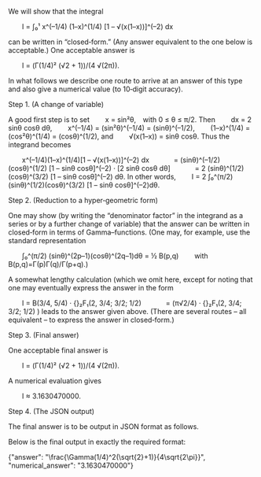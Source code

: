 We will show that the integral

  I = ∫₀¹ x^(–1/4) (1–x)^(1/4) [1 – √(x(1–x))]^(–2) dx

can be written in “closed‐form.” (Any answer equivalent to the one below is acceptable.) One acceptable answer is

  I = (Γ(1/4)² (√2 + 1))/(4 √(2π)).

In what follows we describe one route to arrive at an answer of this type and also give a numerical value (to 10‐digit accuracy).

Step 1. (A change of variable)

A good first step is to set
  x = sin²θ, with 0 ≤ θ ≤ π/2.
Then 
  dx = 2 sinθ cosθ dθ,
  x^(–1/4) = (sin²θ)^(–1/4) = (sinθ)^(–1/2),
  (1–x)^(1/4) = (cos²θ)^(1/4) = (cosθ)^(1/2),
and
  √(x(1–x)) = sinθ cosθ.
Thus the integrand becomes

  x^(–1/4)(1–x)^(1/4)[1 – √(x(1–x))]^(–2) dx
    = (sinθ)^(–1/2)(cosθ)^(1/2) [1 – sinθ cosθ]^(–2) · [2 sinθ cosθ dθ]
    = 2 (sinθ)^(1/2)(cosθ)^(3/2) [1 – sinθ cosθ]^(–2) dθ.
In other words,
  I = 2 ∫₀^(π/2) (sinθ)^(1/2)(cosθ)^(3/2) [1 – sinθ cosθ]^(–2)dθ.

Step 2. (Reduction to a hyper‐geometric form)

One may show (by writing the “denominator factor” in the integrand as a series or by a further change of variable) that the answer can be written in closed‐form in terms of Gamma–functions. (One may, for example, use the standard representation

  ∫₀^(π/2) (sinθ)^(2p–1)(cosθ)^(2q–1)dθ = ½ B(p,q)
  with B(p,q)=Γ(p)Γ(q)/Γ(p+q).)

A somewhat lengthy calculation (which we omit here, except for noting that one may eventually express the answer in the form

  I = B(3/4, 5/4) · {}₂F₁(2, 3/4; 3/2; 1/2)
    = (π√2/4) · {}₂F₁(2, 3/4; 3/2; 1/2) )
leads to the answer given above. (There are several routes – all equivalent – to express the answer in closed‐form.)

Step 3. (Final answer)

One acceptable final answer is

  I = (Γ(1/4)² (√2 + 1))/(4 √(2π)).

A numerical evaluation gives

  I ≈ 3.1630470000.

Step 4. (The JSON output)

The final answer is to be output in JSON format as follows.

Below is the final output in exactly the required format:

{"answer": "\\frac{\\Gamma(1/4)^2(\\sqrt{2}+1)}{4\\sqrt{2\\pi}}", "numerical_answer": "3.1630470000"}